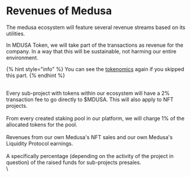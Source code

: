 # Revenues of Medusa

The medusa ecosystem will feature several revenue streams based on its utilities.&#x20;

In MDUSA Token, we will take part of the transactions as revenue for the company. In a way that this will be sustainable, not harming our entire environment.

{% hint style="info" %}
You can see the [tokenomics](../medusa-token/tokenomics.md) again if you skipped this part.
{% endhint %}

\
Every sub-project with tokens within our ecosystem will have a 2% transaction fee to go directly to $MDUSA. This will also apply to NFT projects. \
\
From every created staking pool in our platform, we will charge 1% of the allocated tokens for the pool. \
\
Revenues from our own Medusa's NFT sales and our own Medusa's Liquidity Protocol earnings. \
\
A specifically percentage (depending on the activity of the project in question) of the raised funds for sub-projects presales.\
\


